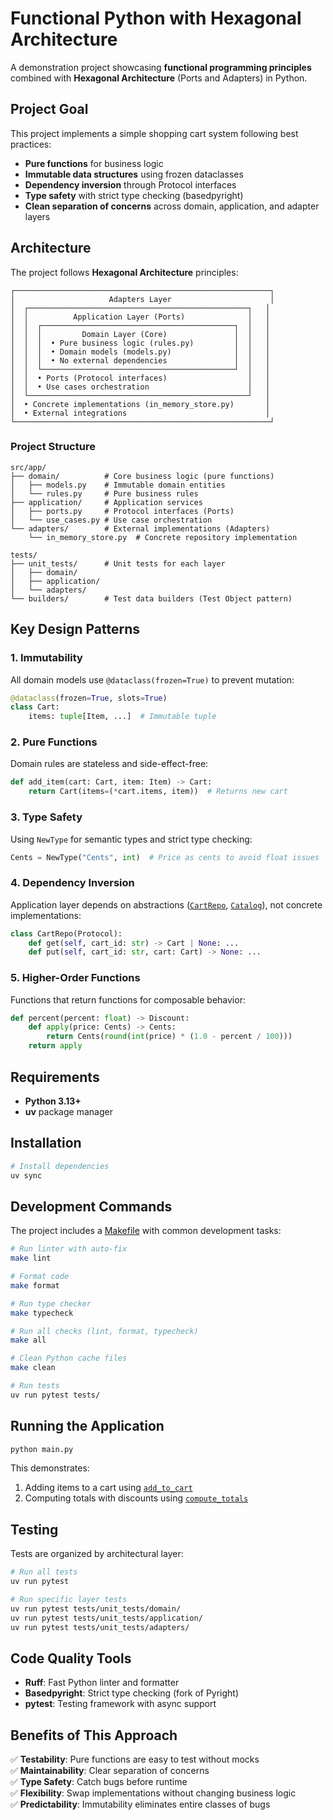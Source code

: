 # Functional Python with Hexagonal Architecture

A demonstration project showcasing **functional programming principles** combined with **Hexagonal Architecture** (Ports and Adapters) in Python.

## Project Goal

This project implements a simple shopping cart system following best practices:

- **Pure functions** for business logic
- **Immutable data structures** using frozen dataclasses
- **Dependency inversion** through Protocol interfaces
- **Type safety** with strict type checking (basedpyright)
- **Clean separation of concerns** across domain, application, and adapter layers

## Architecture

The project follows **Hexagonal Architecture** principles:

```
┌─────────────────────────────────────────────────────────┐
│                     Adapters Layer                      │
│  ┌─────────────────────────────────────────────────┐   │
│  │          Application Layer (Ports)              │   │
│  │  ┌───────────────────────────────────────────┐  │   │
│  │  │         Domain Layer (Core)               │  │   │
│  │  │  • Pure business logic (rules.py)         │  │   │
│  │  │  • Domain models (models.py)              │  │   │
│  │  │  • No external dependencies               │  │   │
│  │  └───────────────────────────────────────────┘  │   │
│  │  • Ports (Protocol interfaces)                  │   │
│  │  • Use cases orchestration                      │   │
│  └─────────────────────────────────────────────────┘   │
│  • Concrete implementations (in_memory_store.py)       │
│  • External integrations                               │
└─────────────────────────────────────────────────────────┘
```

### Project Structure

```
src/app/
├── domain/          # Core business logic (pure functions)
│   ├── models.py    # Immutable domain entities
│   └── rules.py     # Pure business rules
├── application/     # Application services
│   ├── ports.py     # Protocol interfaces (Ports)
│   └── use_cases.py # Use case orchestration
└── adapters/        # External implementations (Adapters)
    └── in_memory_store.py  # Concrete repository implementation

tests/
├── unit_tests/      # Unit tests for each layer
│   ├── domain/
│   ├── application/
│   └── adapters/
└── builders/        # Test data builders (Test Object pattern)
```

## Key Design Patterns

### 1. **Immutability**

All domain models use `@dataclass(frozen=True)` to prevent mutation:

```python
@dataclass(frozen=True, slots=True)
class Cart:
    items: tuple[Item, ...]  # Immutable tuple
```

### 2. **Pure Functions**

Domain rules are stateless and side-effect-free:

```python
def add_item(cart: Cart, item: Item) -> Cart:
    return Cart(items=(*cart.items, item))  # Returns new cart
```

### 3. **Type Safety**

Using `NewType` for semantic types and strict type checking:

```python
Cents = NewType("Cents", int)  # Price as cents to avoid float issues
```

### 4. **Dependency Inversion**

Application layer depends on abstractions ([`CartRepo`](src/app/application/ports.py), [`Catalog`](src/app/application/ports.py)), not concrete implementations:

```python
class CartRepo(Protocol):
    def get(self, cart_id: str) -> Cart | None: ...
    def put(self, cart_id: str, cart: Cart) -> None: ...
```

### 5. **Higher-Order Functions**

Functions that return functions for composable behavior:

```python
def percent(percent: float) -> Discount:
    def apply(price: Cents) -> Cents:
        return Cents(round(int(price) * (1.0 - percent / 100)))
    return apply
```

## Requirements

- **Python 3.13+**
- **uv** package manager

## Installation

```bash
# Install dependencies
uv sync
```

## Development Commands

The project includes a [Makefile](Makefile) with common development tasks:

```bash
# Run linter with auto-fix
make lint

# Format code
make format

# Run type checker
make typecheck

# Run all checks (lint, format, typecheck)
make all

# Clean Python cache files
make clean

# Run tests
uv run pytest tests/
```

## Running the Application

```bash
python main.py
```

This demonstrates:

1. Adding items to a cart using [`add_to_cart`](src/app/application/use_cases.py)
2. Computing totals with discounts using [`compute_totals`](src/app/application/use_cases.py)

## Testing

Tests are organized by architectural layer:

```bash
# Run all tests
uv run pytest

# Run specific layer tests
uv run pytest tests/unit_tests/domain/
uv run pytest tests/unit_tests/application/
uv run pytest tests/unit_tests/adapters/
```

## Code Quality Tools

- **Ruff**: Fast Python linter and formatter
- **Basedpyright**: Strict type checking (fork of Pyright)
- **pytest**: Testing framework with async support

## Benefits of This Approach

✅ **Testability**: Pure functions are easy to test without mocks  
✅ **Maintainability**: Clear separation of concerns  
✅ **Type Safety**: Catch bugs before runtime  
✅ **Flexibility**: Swap implementations without changing business logic  
✅ **Predictability**: Immutability eliminates entire classes of bugs  
